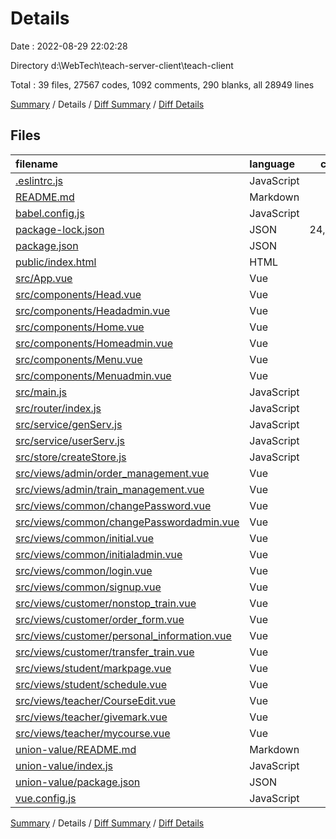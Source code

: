 # Details

Date : 2022-08-29 22:02:28

Directory d:\\WebTech\\teach-server-client\\teach-client

Total : 39 files,  27567 codes, 1092 comments, 290 blanks, all 28949 lines

[Summary](results.md) / Details / [Diff Summary](diff.md) / [Diff Details](diff-details.md)

## Files
| filename | language | code | comment | blank | total |
| :--- | :--- | ---: | ---: | ---: | ---: |
| [.eslintrc.js](/.eslintrc.js) | JavaScript | 17 | 0 | 1 | 18 |
| [README.md](/README.md) | Markdown | 22 | 0 | 9 | 31 |
| [babel.config.js](/babel.config.js) | JavaScript | 5 | 0 | 1 | 6 |
| [package-lock.json](/package-lock.json) | JSON | 24,510 | 0 | 1 | 24,511 |
| [package.json](/package.json) | JSON | 31 | 0 | 1 | 32 |
| [public/index.html](/public/index.html) | HTML | 16 | 1 | 1 | 18 |
| [src/App.vue](/src/App.vue) | Vue | 27 | 0 | 5 | 32 |
| [src/components/Head.vue](/src/components/Head.vue) | Vue | 54 | 0 | 2 | 56 |
| [src/components/Headadmin.vue](/src/components/Headadmin.vue) | Vue | 54 | 0 | 2 | 56 |
| [src/components/Home.vue](/src/components/Home.vue) | Vue | 24 | 0 | 2 | 26 |
| [src/components/Homeadmin.vue](/src/components/Homeadmin.vue) | Vue | 24 | 0 | 2 | 26 |
| [src/components/Menu.vue](/src/components/Menu.vue) | Vue | 72 | 25 | 8 | 105 |
| [src/components/Menuadmin.vue](/src/components/Menuadmin.vue) | Vue | 67 | 0 | 5 | 72 |
| [src/main.js](/src/main.js) | JavaScript | 18 | 1 | 8 | 27 |
| [src/router/index.js](/src/router/index.js) | JavaScript | 86 | 52 | 7 | 145 |
| [src/service/genServ.js](/src/service/genServ.js) | JavaScript | 91 | 9 | 11 | 111 |
| [src/service/userServ.js](/src/service/userServ.js) | JavaScript | 63 | 0 | 7 | 70 |
| [src/store/createStore.js](/src/store/createStore.js) | JavaScript | 73 | 7 | 4 | 84 |
| [src/views/admin/order_management.vue](/src/views/admin/order_management.vue) | Vue | 230 | 24 | 23 | 277 |
| [src/views/admin/train_management.vue](/src/views/admin/train_management.vue) | Vue | 410 | 76 | 39 | 525 |
| [src/views/common/changePassword.vue](/src/views/common/changePassword.vue) | Vue | 125 | 0 | 3 | 128 |
| [src/views/common/changePasswordadmin.vue](/src/views/common/changePasswordadmin.vue) | Vue | 125 | 0 | 2 | 127 |
| [src/views/common/initial.vue](/src/views/common/initial.vue) | Vue | 3 | 0 | 0 | 3 |
| [src/views/common/initialadmin.vue](/src/views/common/initialadmin.vue) | Vue | 3 | 0 | 0 | 3 |
| [src/views/common/login.vue](/src/views/common/login.vue) | Vue | 101 | 3 | 4 | 108 |
| [src/views/common/signup.vue](/src/views/common/signup.vue) | Vue | 163 | 3 | 5 | 171 |
| [src/views/customer/nonstop_train.vue](/src/views/customer/nonstop_train.vue) | Vue | 259 | 30 | 26 | 315 |
| [src/views/customer/order_form.vue](/src/views/customer/order_form.vue) | Vue | 302 | 7 | 34 | 343 |
| [src/views/customer/personal_information.vue](/src/views/customer/personal_information.vue) | Vue | 162 | 6 | 11 | 179 |
| [src/views/customer/transfer_train.vue](/src/views/customer/transfer_train.vue) | Vue | 243 | 20 | 25 | 288 |
| [src/views/student/markpage.vue](/src/views/student/markpage.vue) | Vue | 0 | 124 | 1 | 125 |
| [src/views/student/schedule.vue](/src/views/student/schedule.vue) | Vue | 0 | 194 | 1 | 195 |
| [src/views/teacher/CourseEdit.vue](/src/views/teacher/CourseEdit.vue) | Vue | 0 | 165 | 1 | 166 |
| [src/views/teacher/givemark.vue](/src/views/teacher/givemark.vue) | Vue | 0 | 177 | 1 | 178 |
| [src/views/teacher/mycourse.vue](/src/views/teacher/mycourse.vue) | Vue | 0 | 167 | 1 | 168 |
| [union-value/README.md](/union-value/README.md) | Markdown | 45 | 0 | 28 | 73 |
| [union-value/index.js](/union-value/index.js) | JavaScript | 25 | 0 | 6 | 31 |
| [union-value/package.json](/union-value/package.json) | JSON | 101 | 0 | 1 | 102 |
| [vue.config.js](/vue.config.js) | JavaScript | 16 | 1 | 1 | 18 |

[Summary](results.md) / Details / [Diff Summary](diff.md) / [Diff Details](diff-details.md)